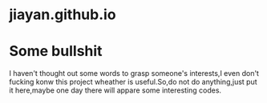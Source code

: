 # jiayan.github.io
Some bullshit
=============
  I haven't thought out some words to grasp someone's interests,I even don't fucking konw this project wheather is useful.So,do not do anything,just put it here,maybe one day there will appare some interesting codes.
